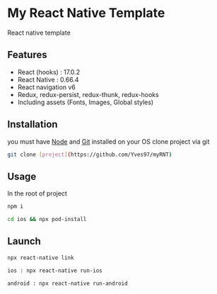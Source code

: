 # My React Native Template

React native template

## Features
- React (hooks) : 17.0.2
- React Native : 0.66.4
- React navigation v6
- Redux, redux-persist, redux-thunk, redux-hooks
- Including assets (Fonts, Images, Global styles)

## Installation
you must have [Node](https://nodejs.org/en/) and [Git](https://git-scm.com/) installed on your OS
clone project via git 
```bash
git clone [project](https://github.com/Yves97/myRNT)
```

## Usage
In the root of project
```bash
npm i
```
```bash
cd ios && npx pod-install 
```

## Launch
```bash
npx react-native link
```

```bash
ios : npx react-native run-ios
```

```bash
android : npx react-native run-android
```
